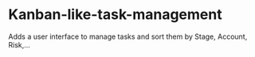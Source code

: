 # Kanban-like-task-management
Adds a user interface to manage tasks and sort them by Stage, Account, Risk,...
